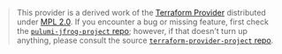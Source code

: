 > This provider is a derived work of the [Terraform Provider](https://github.com/jfrog/terraform-provider-project)
> distributed under [MPL 2.0](https://www.mozilla.org/en-US/MPL/2.0/). If you encounter a bug or missing feature,
> first check the [`pulumi-jfrog-project` repo](https://github.com/skycaptain/pulumi-jfrog-project/issues); however, if that doesn't turn up anything,
> please consult the source [`terraform-provider-project` repo](https://github.com/jfrog/terraform-provider-project/issues).
